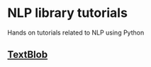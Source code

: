 # NLP library tutorials
Hands on tutorials related to NLP using Python

## [TextBlob](text-blob-tutorial.ipynb)
